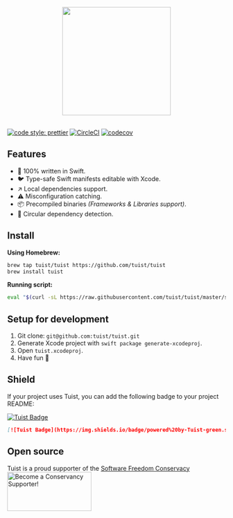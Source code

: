<p align="center">
  <img src="https://github.com/tuist/tuist/raw/master/assets/logo.png" width="250" align="center"/>
  <br/><br/>
</p>

[![code style: prettier](https://img.shields.io/badge/code_style-prettier-ff69b4.svg?style=flat-square)](https://github.com/prettier/prettier)
[![CircleCI](https://circleci.com/gh/tuist/tuist.svg?style=svg)](https://circleci.com/gh/tuist/tuist)
[![codecov](https://codecov.io/gh/tuist/tuist/branch/master/graph/badge.svg)](https://codecov.io/gh/tuist/tuist)

## Features

- 🥘 100% written in Swift.
- 🐦 Type-safe Swift manifests editable with Xcode.
- ↗️ Local dependencies support.
- ⚠️ Misconfiguration catching.
- 📦 Precompiled binaries _(Frameworks & Libraries support)_.
- 🔄 Circular dependency detection.

## Install

**Using Homebrew:**

```bash
brew tap tuist/tuist https://github.com/tuist/tuist
brew install tuist
```

**Running script:**

```bash
eval "$(curl -sL https://raw.githubusercontent.com/tuist/tuist/master/script/install)"
```

## Setup for development

1.  Git clone: `git@github.com:tuist/tuist.git`
2.  Generate Xcode project with `swift package generate-xcodeproj`.
3.  Open `tuist.xcodeproj`.
4.  Have fun 🤖

## Shield
If your project uses Tuist, you can add the following badge to your project README:

[![Tuist Badge](https://img.shields.io/badge/powered%20by-Tuist-green.svg?longCache=true)](https://github.com/tuist)

```md
[![Tuist Badge](https://img.shields.io/badge/powered%20by-Tuist-green.svg?longCache=true)](https://github.com/tuist)
```

## Open source

Tuist is a proud supporter of the [Software Freedom Conservacy](https://sfconservancy.org/)
<a href="https://sfconservancy.org/supporter/"><img src="https://sfconservancy.org/img/supporter-badge.png" width="194" height="90" alt="Become a Conservancy Supporter!" border="0"/></a>
